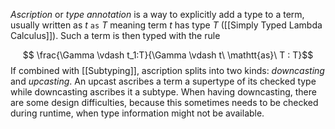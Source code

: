 *Ascription* or *type annotation* is a way to explicitly add a type to a term, usually written as $t\ \mathtt{ as }\ T$ meaning term $t$ has type $T$ ([[Simply Typed Lambda Calculus]]). 
Such a term is then typed with the rule 

$$ \frac{\Gamma \vdash t_1:T}{\Gamma \vdash t\ \mathtt{as}\ T : T}$$ 
If combined with [[Subtyping]], ascription splits into two kinds: *downcasting* and *upcasting*.
An upcast ascribes a term a supertype of its checked type while downcasting ascribes it a subtype.
When having downcasting, there are some design difficulties, because this sometimes needs to be checked during runtime, when type information might not be available.